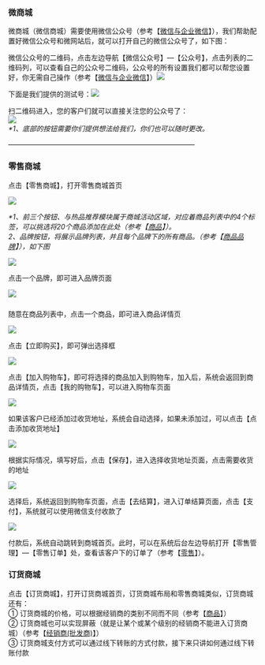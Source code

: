 ### 微商城

微商城（微信商城）需要使用微信公众号（参考【[微信与企业微信](/wei-xin-he-qi-ye-wei-xin.md)】），我们帮助配置好微信公众号和微网站后，就可以打开自己的微信公众号了，如下图：

微信公众号的二维码，点击左边导航【微信公众号】—【公众号】，点击列表的二维码列，可以查看自己的公众号二维码，公众号的所有设置我们都可以帮您设置好，你无需自己操作（参考【[微信与企业微信](/wei-xin-he-qi-ye-wei-xin.md)】）![](/assets/wsc-2.png)

下面是我们提供的测试号：![](/assets/wsc-3.png)

扫二维码进入，您的客户们就可以直接关注您的公众号了：  
![](/assets/wsc-1.png)  
_\*1、底部的按钮需要你们提供想法给我们，你们也可以随时更改。_

———————————————————————————

### 零售商城

点击【零售商城】，打开零售商城首页

![](/assets/wsc-4.png)

_\*1、前三个按钮、与热品推荐模块属于商城活动区域，对应着商品列表中的4个标签，可以挑选将20个商品添加在此处（_参考【[商品](/商品列表)】_）。  
  2、品牌按钮，将展示品牌列表，并且每个品牌下的所有商品。（参考【_[_商品品牌_](/shang-pin-guan-li/pin-pai.md)_】），如下图_

![](/assets/wsc-5.png)

点击一个品牌，即可进入品牌页面

![](/assets/wsc-6.png)

### 

随意在商品列表中，点击一个商品，即可进入商品详情页

![](/assets/wsc-7.png)

点击【立即购买】，即可弹出选择框

![](/assets/wsc-8.png)

点击【加入购物车】，即可将选择的商品加入到购物车，加入后，系统会返回到商品详情页，点击【我的购物车】，可以进入购物车页面

![](/assets/wsc-9.png)

如果该客户已经添加过收货地址，系统会自动选择，如果未添加过，可以点击【点击添加收货地址】

![](/assets/wsc-10.png)

根据实际情况，填写好后，点击【保存】，进入选择收货地址页面，点击需要收货的地址

![](/assets/wsc-11.png)

选择后，系统返回到购物车页面，点击【去结算】，进入订单结算页面，点击【支付】，系统就可以使用微信支付收款了

![](/assets/wsc-12.png)

付款后，系统自动跳转到商城首页。此时，可以在系统后台左边导航打开【零售管理】—【零售订单】处，查看该客户下的订单了（参考【[零售](/shang-pin-guan-li/ling-shou.md)】）。

### 订货商城

点击【订货商城】，打开订货商城首页，订货商城布局和零售商城类似，订货商城还有：  
① 订货商城的价格，可以根据经销商的类别不同而不同（参考【[商品](/shang-pin-guan-li/shang-pin.md)】）  
② 订货商城也可以实现屏蔽（就是让某个或某个级别的经销商不能进入订货商城）（参考【[经销商\(批发商\)](/jing-xiao-shang.md)】）  
③ 订货商城支付方式可以通过线下转账的方式付款，接下来只讲如何通过线下转账付款

